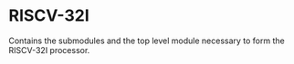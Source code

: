 # RISCV-32I
Contains the submodules and the top level module necessary to form the RISCV-32I processor.
